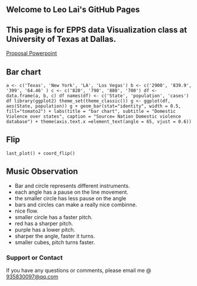 ## Welcome to Leo Lai's GitHub Pages
## This page is for EPPS data Visualization class at University of Texas at Dallas.
[Proposal Powerpoint](https://prezi.com/w-o49w3eybhg/edit/#8)

## Bar chart 
`
a <- c('Texas', 'New York', 'LA', 'Los Vegas')
b <- c('2900', '839.9', '399', '64.46' )
c <- c('820', '790', '880', '700')
df <- data.frame(a, b, c)
df
names(df) <- c('State', 'population', 'cases')
df
library(ggplot2)
theme_set(theme_classic())
g <- ggplot(df, aes(State, population))
g + geom_bar(stat="identity", width = 0.5, fill="tomato2") +
  labs(title = "bar chart",
       subtitle = "Domestic Violence over states",
       caption = "Source= Nation Domestic violence database") +
  theme(axis.text.x =element_text(angle = 65, vjust = 0.6))
  `
## Flip
`last_plot() + coord_flip()`

## Music Observation
- Bar and circle represents different instruments.
- each angle has a pause on the line movement.
- the smaller circle has less pause on the angle
- bars and circles can make a really nice combinne.
- nice flow.
- smaller circle has a faster pitch.
- red has a sharper pitch.
- purple has a lower pitch.
- sharper the angle, faster it turns.
- smaller cubes, pitch turns faster.




### Support or Contact
If you have any questions or comments, please email me @ 935830097@qq.com
